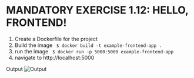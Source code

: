 
# MANDATORY EXERCISE 1.12: HELLO, FRONTEND!

1. Create a Dockerfile for the project 
2. Build the image 
       ` $ docker build -t example-frontend-app .`
3. run the image 
    ` $ docker run -p 5000:5000 example-frontend-app`
 4. navigate to http://localhost:5000 

 Output 
 ![Output](https://github.com/prabinay/DevOps_with_Docker_course/assets/64364650/1bbbc0a5-acd6-49a0-8d1b-3749050a46c0)
